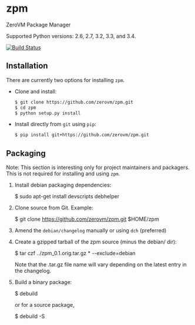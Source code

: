# zpm

ZeroVM Package Manager

Supported Python versions: 2.6, 2.7, 3.2, 3.3, and 3.4.

[![Build Status](http://ci.oslab.cc/job/zpm/badge/icon)](http://ci.oslab.cc/job/zpm/)


## Installation

There are currently two options for installing `zpm`.

- Clone and install:

    ```bash
    $ git clone https://github.com/zerovm/zpm.git
    $ cd zpm
    $ python setup.py install
    ```

- Install directly from `git` using `pip`:

    ```bash
    $ pip install git+https://github.com/zerovm/zpm.git
    ```


## Packaging

Note: This section is interesting only for project maintainers and packagers.
This is not required for installing and using `zpm`.

1. Install debian packaging dependencies:

    $ sudo apt-get install devscripts debhelper

2. Clone source from Git. Example:

    $ git clone https://github.com/zerovm/zpm.git $HOME/zpm

3. Amend the `debian/changelog` manually or using `dch` (preferred)

4. Create a gzipped tarball of the zpm source (minus the debian/ dir):

    $ tar czf ../zpm_0.1.orig.tar.gz * --exclude=debian

   Note that the .tar.gz file name will vary depending on the latest entry
   in the changelog.

5. Build a binary package:

    $ debuild

   or for a source package,

    $ debuild -S
